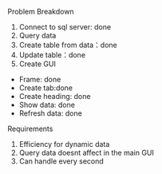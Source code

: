 Problem Breakdown <br> 
1. Connect to sql server: done 
2. Query data
3. Create table from data：done
4. Update table：done
5. Create GUI <br>
- Frame: done
- Create tab:done
- Create heading: done
- Show data: done
- Refresh data: done


Requirements <br>
1. Efficiency for dynamic data
2. Query data doesnt affect in the main GUI
3. Can handle every second 
